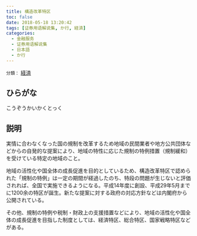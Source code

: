 ```yaml
---
title: 構造改革特区
toc: false
date: 2018-05-18 13:20:42
tags: [证券用语解说集, か行, 経済]
categories:
  - 金融服务
  - 证券用语解说集
  - 日本語
  - か行
---
```


`分類：` [経済](/tags/経済/)

## ひらがな

こうぞうかいかくとっく

## 説明

実情に合わなくなった国の規制を改革するため地域の民間業者や地方公共団体などからの自発的な提案により、地域の特性に応じた規制の特例措置（規制緩和）を受けている特定の地域のこと。

地域の活性化や国全体の成長促進を目的としているため、構造改革特区で認められた「規制の特例」は一定の期間が経過したのち、特段の問題が生じないと評価されれば、全国で実施できるようになる。平成14年度に創設、平成29年5月までに1200余の特区が誕生。新たな提案に対する政府の対応方針などは内閣府から公開されている。

その他、規制の特例や税制・財政上の支援措置などにより、地域の活性化や国全体の成長促進を目指した制度としては、経済特区、総合特区、国家戦略特区などがある。
